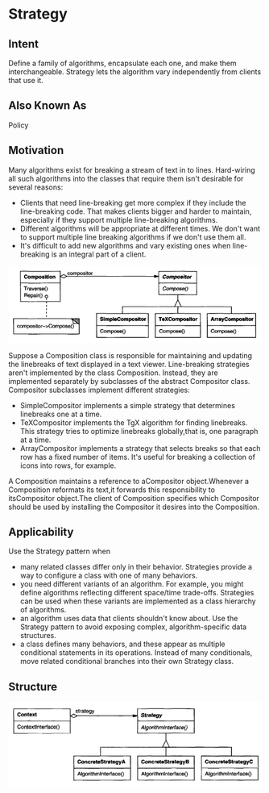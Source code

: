 # Strategy

## Intent

Define a family of algorithms, encapsulate each one, and make them interchangeable. 
Strategy lets the algorithm vary independently from clients that use it.

## Also Known As

Policy

## Motivation

Many algorithms exist for breaking a stream of text in to lines. Hard-wiring all such
algorithms into the classes that require them isn't desirable for several reasons:

* Clients that need line-breaking get more complex if they include the line-breaking code. 
That makes clients bigger and harder to maintain, especially
if they support multiple line-breaking algorithms.
* Different algorithms will be appropriate at different times. We don't want to
support multiple line breaking algorithms if we don't use them all.
* It's difficult to add new algorithms and vary existing ones when line-breaking
is an integral part of a client.

![](docs/_images/img.png)

Suppose a Composition class is responsible for maintaining and updating the
linebreaks of text displayed in a text viewer. Line-breaking strategies aren't implemented 
by the class Composition. Instead, they are implemented separately
by subclasses of the abstract Compositor class. Compositor subclasses implement
different strategies:
* SimpleCompositor implements a simple strategy that determines linebreaks
one at a time.
* TeXCompositor implements the TgX algorithm for finding linebreaks. This
strategy tries to optimize linebreaks globally,that is, one paragraph at a time.
* ArrayCompositor implements a strategy that selects breaks so that each row
has a fixed number of items. It's useful for breaking a collection of icons into
rows, for example.

A Composition maintains a reference to aCompositor object.Whenever a Composition 
reformats its text,it forwards this responsibility to itsCompositor object.The
client of Composition specifies which Compositor should be used by installing
the Compositor it desires into the Composition.

## Applicability

Use the Strategy pattern when
* many related classes differ only in their behavior. Strategies provide a way
to configure a class with one of many behaviors.
* you need different variants of an algorithm. For example, you might define 
algorithms reflecting different space/time trade-offs. Strategies can be
used when these variants are implemented as a class hierarchy of algorithms.
* an algorithm uses data that clients shouldn't know about. Use the Strategy
pattern to avoid exposing complex, algorithm-specific data structures.
* a class defines many behaviors, and these appear as multiple conditional
statements in its operations. Instead of many conditionals, move related
conditional branches into their own Strategy class.

## Structure

![](docs/_images/img_1.png)